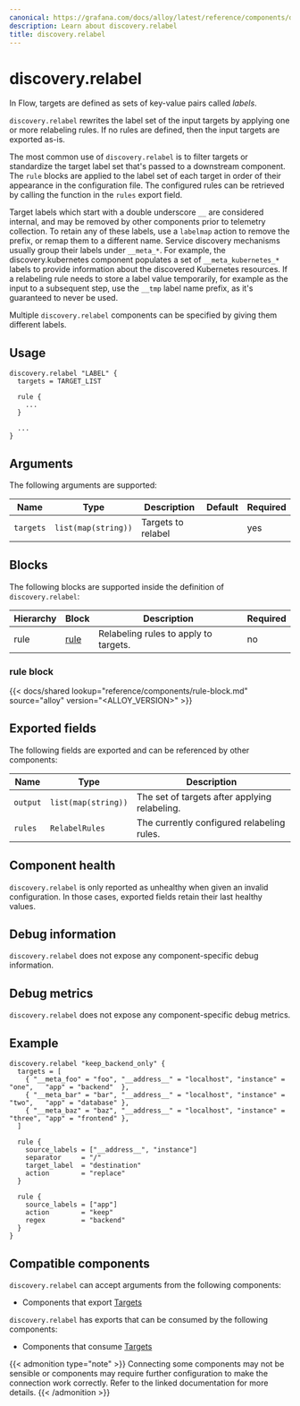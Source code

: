 ```yaml
---
canonical: https://grafana.com/docs/alloy/latest/reference/components/discovery.relabel/
description: Learn about discovery.relabel
title: discovery.relabel
---
```


# discovery.relabel

In Flow, targets are defined as sets of key-value pairs called _labels_.

`discovery.relabel` rewrites the label set of the input targets by applying one or more relabeling rules.
If no rules are defined, then the input targets are exported as-is.

The most common use of `discovery.relabel` is to filter targets or standardize the target label set that's passed to a downstream component.
The `rule` blocks are applied to the label set of each target in order of their appearance in the configuration file.
The configured rules can be retrieved by calling the function in the `rules` export field.

Target labels which start with a double underscore `__` are considered internal, and may be removed by other components prior to telemetry collection.
To retain any of these labels, use a `labelmap` action to remove the prefix, or remap them to a different name.
Service discovery mechanisms usually group their labels under `__meta_*`.
For example, the discovery.kubernetes component populates a set of `__meta_kubernetes_*` labels to provide information about the discovered Kubernetes resources.
If a relabeling rule needs to store a label value temporarily, for example as the input to a subsequent step, use the `__tmp` label name prefix, as it's guaranteed to never be used.

Multiple `discovery.relabel` components can be specified by giving them different labels.

## Usage

```river
discovery.relabel "LABEL" {
  targets = TARGET_LIST

  rule {
    ...
  }

  ...
}
```

## Arguments

The following arguments are supported:

Name      | Type                | Description        | Default | Required
----------|---------------------|--------------------|---------|---------
`targets` | `list(map(string))` | Targets to relabel |         | yes

## Blocks

The following blocks are supported inside the definition of
`discovery.relabel`:

Hierarchy | Block    | Description                           | Required
----------|----------|---------------------------------------|---------
rule      | [rule][] | Relabeling rules to apply to targets. | no

[rule]: #rule-block

### rule block

{{< docs/shared lookup="reference/components/rule-block.md" source="alloy" version="<ALLOY_VERSION>" >}}

## Exported fields

The following fields are exported and can be referenced by other components:

Name     | Type                | Description
---------|---------------------|----------------------------------------------
`output` | `list(map(string))` | The set of targets after applying relabeling.
`rules`  | `RelabelRules`      | The currently configured relabeling rules.

## Component health

`discovery.relabel` is only reported as unhealthy when given an invalid configuration.
In those cases, exported fields retain their last healthy values.

## Debug information

`discovery.relabel` does not expose any component-specific debug information.

## Debug metrics

`discovery.relabel` does not expose any component-specific debug metrics.

## Example

```river
discovery.relabel "keep_backend_only" {
  targets = [
    { "__meta_foo" = "foo", "__address__" = "localhost", "instance" = "one",   "app" = "backend"  },
    { "__meta_bar" = "bar", "__address__" = "localhost", "instance" = "two",   "app" = "database" },
    { "__meta_baz" = "baz", "__address__" = "localhost", "instance" = "three", "app" = "frontend" },
  ]

  rule {
    source_labels = ["__address__", "instance"]
    separator     = "/"
    target_label  = "destination"
    action        = "replace"
  }

  rule {
    source_labels = ["app"]
    action        = "keep"
    regex         = "backend"
  }
}
```

<!-- START GENERATED COMPATIBLE COMPONENTS -->

## Compatible components

`discovery.relabel` can accept arguments from the following components:

- Components that export [Targets](../../compatibility/#targets-exporters)

`discovery.relabel` has exports that can be consumed by the following components:

- Components that consume [Targets](../../compatibility/#targets-consumers)

{{< admonition type="note" >}}
Connecting some components may not be sensible or components may require further configuration to make the connection work correctly.
Refer to the linked documentation for more details.
{{< /admonition >}}

<!-- END GENERATED COMPATIBLE COMPONENTS -->
